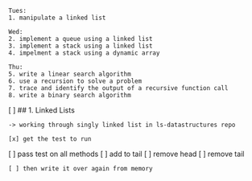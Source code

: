 	
	Tues:
	1. manipulate a linked list

	Wed: 
	2. implement a queue using a linked list
	3. implement a stack using a linked list
	4. impelment a stack using a dynamic array

	Thu:
	5. write a linear search algorithm
	6. use a recursion to solve a problem
	7. trace and identify the output of a recursive function call
	8. write a binary search algorithm


[ ] ## 1. Linked Lists

	-> working through singly linked list in ls-datastructures repo
	
	[x] get the test to run
  [ ] pass test on all methods
    [ ] add to tail
    [ ] remove head
    [ ] remove tail

	[ ] then write it over again from memory

